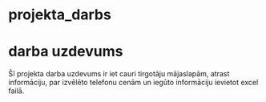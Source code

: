 # projekta_darbs

# darba uzdevums
Šī projekta darba uzdevums ir iet cauri tirgotāju mājaslapām, atrast informāciju, par izvēlēto telefonu cenām un iegūto informāciju ievietot excel failā.

#
